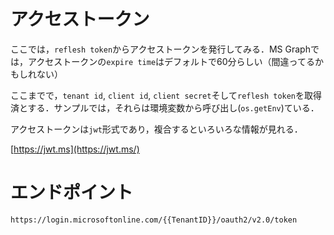 # アクセストークン

ここでは，`reflesh token`からアクセストークンを発行してみる．MS Graphでは，アクセストークンの`expire time`はデフォルトで60分らしい（間違ってるかもしれない）

ここまでで，`tenant id`, `client id`, `client secret`そして`reflesh token`を取得済とする．サンプルでは，それらは環境変数から呼び出し(`os.getEnv`)ている．

アクセストークンは`jwt`形式であり，複合するといろいろな情報が見れる．

[https://jwt.ms](https://jwt.ms/)

# エンドポイント

`https://login.microsoftonline.com/{{TenantID}}/oauth2/v2.0/token`